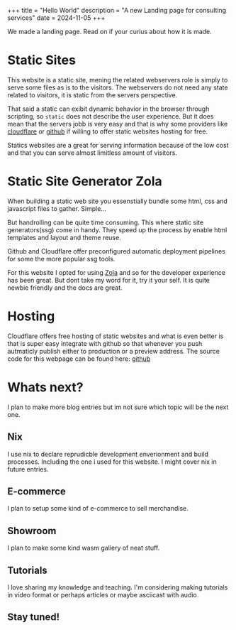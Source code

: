 +++
title = "Hello World"
description = "A new Landing page for consulting services"
date = 2024-11-05
+++

We made a landing page. Read on if your curius about how it is made.

<!-- more --> 

# Static Sites

This website is a static site, mening the related webservers role is simply to serve some files as is to the visitors.
The webservers do not need any state related to visitors, it is static from the servers perspective.

That said a static can exibit dynamic behavior in the browser through scripting, so `static` does not describe the user experience. 
But it does mean that the servers jobb is very easy and that is why some providers like [cloudflare](cloudflare.com) or [github](github.com) if willing to offer static websites hosting for free.


Statics websites are a great for serving information because of the low cost and that you can serve almost limitless amount of visitors.

# Static Site Generator Zola

When building a static web site you essenstially bundle some html, css and javascript files to gather. Simple...

But handrolling can be quite time consuming. This where static site generators(ssg) come in handy.
They speed up the process by enable html templates and layout and theme reuse.

Github and Cloudflare offer preconfigured automatic deployment pipelines for some the more popular ssg tools.


For this website I opted for using [Zola](getzola.org) and so for the developer experience has been great. But dont take my word for it, try it your self. 
It is quite newbie friendly and the docs are great.

<script src="https://asciinema.org/a/689648.js" id="asciicast-689648" async="true"></script>

# Hosting

Cloudflare offers free hosting of static websites and what is even better is that is super easy integrate with github so that whenever you push autmaticly publish either to production or a preview address.
The source code for this webpage can be found here: [github](https://github.com/GlennWSo/buildsomething)



# Whats next?

I plan to make more blog entries but im not sure which topic will be the next one.

## Nix

I use nix to declare reprudicble development enverionment and build processes. Including the one i used for this website.
I might cover nix in future entries.


## E-commerce

I plan to setup some kind of e-commerce to sell merchandise.

## Showroom 

I plan to make some kind wasm gallery of neat stuff.

## Tutorials

I love sharing my knowledge and teaching. I'm considering making tutorials in video format or perhaps articles or maybe asciicast with audio.


## Stay tuned!

